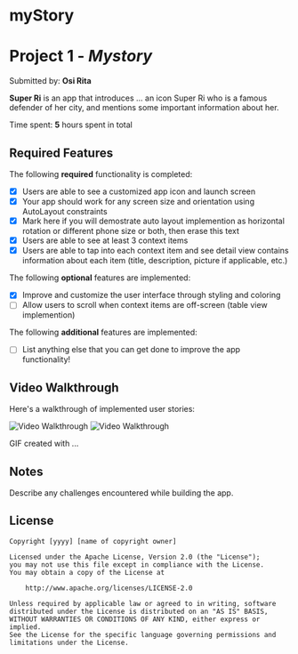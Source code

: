 # myStory
# Project 1 - *Mystory*

Submitted by: **Osi Rita**

**Super Ri** is an app that introduces ... an icon Super Ri who is a famous defender of her city, and mentions some important information about her.  

Time spent: **5** hours spent in total

## Required Features

The following **required** functionality is completed:

- [x] Users are able to see a customized app icon and launch screen
- [X] Your app should work for any screen size and orientation using AutoLayout constraints
 -[X] Mark here if you will demostrate auto layout implemention as horizontal rotation or different phone size or both, then erase this text
- [x] Users are able to see at least 3 context items
- [x] Users are able to tap into each context item and see detail view contains information about each item (title, description, picture if applicable, etc.)
 
The following **optional** features are implemented:

- [x] Improve and customize the user interface through styling and coloring
- [ ] Allow users to scroll when context items are off-screen (table view implemention)

The following **additional** features are implemented:

- [ ] List anything else that you can get done to improve the app functionality!

## Video Walkthrough

Here's a walkthrough of implemented user stories:

<img src='https://github.com/Ritaosi/myStory/blob/main/MyStory.gif' title='Video Walkthrough' width='' alt='Video Walkthrough' />

<img src='https://github.com/Rir-i/myStory/blob/main/ezgif.com-video-to-gif.gif' title='Video Walkthrough' width='' alt='Video Walkthrough' />

<!-- Replace this with whatever GIF tool you used! -->
GIF created with ...  
<!-- Recommended tools:
[Kap](https://getkap.co/) for macOS
[ScreenToGif](https://www.screentogif.com/) for Windows
[peek](https://github.com/phw/peek) for Linux. -->

## Notes

Describe any challenges encountered while building the app.

## License

    Copyright [yyyy] [name of copyright owner]

    Licensed under the Apache License, Version 2.0 (the "License");
    you may not use this file except in compliance with the License.
    You may obtain a copy of the License at

        http://www.apache.org/licenses/LICENSE-2.0

    Unless required by applicable law or agreed to in writing, software
    distributed under the License is distributed on an "AS IS" BASIS,
    WITHOUT WARRANTIES OR CONDITIONS OF ANY KIND, either express or implied.
    See the License for the specific language governing permissions and
    limitations under the License.
